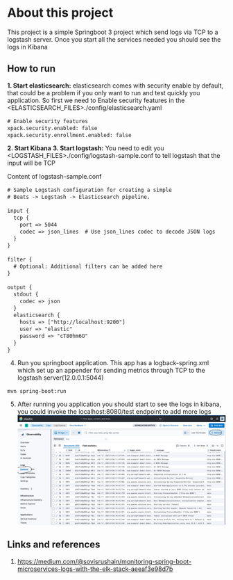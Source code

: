 # About this project
This project is a simple Springboot 3 project which send logs via TCP to a logstash server. Once you start all the services needed you should see the logs in Kibana


## How to run
**1. Start elasticsearch:**
elasticsearch comes with security enable by default, that could be a problem if you only want to run and test quickly you application. So first we need to Enable security features in the <ELASTICSEARCH_FILES>./config/elasticsearch.yaml
```
# Enable security features
xpack.security.enabled: false
xpack.security.enrollment.enabled: false
```
**2. Start Kibana**
**3. Start logstash:**
You need to edit you <LOGSTASH_FILES>./config/logstash-sample.conf to tell logstash that the input will be TCP

Content of logstash-sample.conf
```
# Sample Logstash configuration for creating a simple
# Beats -> Logstash -> Elasticsearch pipeline.

input {
  tcp {
    port => 5044
    codec => json_lines  # Use json_lines codec to decode JSON logs
  }
}

filter {
  # Optional: Additional filters can be added here
}

output {
  stdout {
    codec => json
  }
  elasticsearch {
    hosts => ["http://localhost:9200"]
    user => "elastic"
    password => "cT80hm6O"
  }
}
```
4. Run you springboot application. This app has a logback-spring.xml which set up an appender for sending metrics through TCP to the logstash server(12.0.0.1:5044)
```
mvn spring-boot:run
```
5. After running you application you should start to see the logs in kibana, you could invoke the localhost:8080/test endpoint to add more logs
![img.png](img.png)

## Links and references
1. https://medium.com/@sovisrushain/monitoring-spring-boot-microservices-logs-with-the-elk-stack-aeeaf3e98d7b